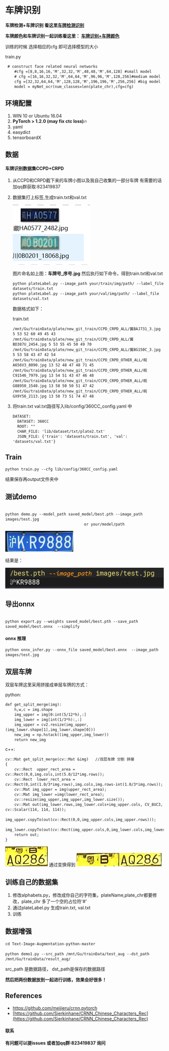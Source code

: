 # 车牌识别

**车牌检测+车牌识别 看这里[车牌检测识别](https://github.com/we0091234/Chinese_license_plate_detection_recognition)**

**车牌颜色和车牌识别一起训练看这里： [车牌识别+车牌颜色](https://github.com/we0091234/crnn_plate_recognition/tree/plate_color)**


训练的时候 选择相应的cfg 即可选择模型的大小

train.py

```
 # construct face related neural networks
    #cfg =[8,8,16,16,'M',32,32,'M',48,48,'M',64,128] #small model
    # cfg =[16,16,32,32,'M',64,64,'M',96,96,'M',128,256]#medium model
    cfg =[32,32,64,64,'M',128,128,'M',196,196,'M',256,256] #big model
    model = myNet_ocr(num_classes=len(plate_chr),cfg=cfg)
```

## 环境配置

1. WIN 10 or Ubuntu 16.04
2. **PyTorch > 1.2.0 (may fix ctc loss)**🔥
3. yaml
4. easydict
5. tensorboardX

## 数据

#### 车牌识别数据集CCPD+CRPD

1. 从CCPD和CRPD截下来的车牌小图以及我自己收集的一部分车牌 有需要的话加qq群获取:823419837
2. 数据集打上标签,生成train.txt和val.txt

   ![Image text](images/tmp2E.png)

   图片命名如上图：**车牌号_序号.jpg**
   然后执行如下命令，得到train.txt和val.txt

   ```
   python plateLabel.py --image_path your/train/img/path/ --label_file datasets/train.txt
   python plateLabel.py --image_path your/val/img/path/ --label_file datasets/val.txt
   ```

   数据格式如下：

   train.txt

   ```
   /mnt/Gu/trainData/plate/new_git_train/CCPD_CRPD_ALL/冀BAJ731_3.jpg 5 53 52 60 49 45 43 
   /mnt/Gu/trainData/plate/new_git_train/CCPD_CRPD_ALL/冀BD387U_2454.jpg 5 53 55 45 50 49 70 
   /mnt/Gu/trainData/plate/new_git_train/CCPD_CRPD_ALL/冀BG150C_3.jpg 5 53 58 43 47 42 54 
   /mnt/Gu/trainData/plate/new_git_train/CCPD_CRPD_OTHER_ALL/皖A656V3_8090.jpg 13 52 48 47 48 71 45 
   /mnt/Gu/trainData/plate/new_git_train/CCPD_CRPD_OTHER_ALL/皖C91546_7979.jpg 13 54 51 43 47 46 48 
   /mnt/Gu/trainData/plate/new_git_train/CCPD_CRPD_OTHER_ALL/皖G88950_1540.jpg 13 58 50 50 51 47 42 
   /mnt/Gu/trainData/plate/new_git_train/CCPD_CRPD_OTHER_ALL/皖GX9Y56_2113.jpg 13 58 73 51 74 47 48 
   ```
3. 将train.txt  val.txt路径写入lib/config/360CC_config.yaml 中

   ```
   DATASET:
     DATASET: 360CC
     ROOT: ""
     CHAR_FILE: 'lib/dataset/txt/plate2.txt'
     JSON_FILE: {'train': 'datasets/train.txt', 'val': 'datasets/val.txt'}
   ```

## Train

```angular2html
python train.py --cfg lib/config/360CC_config.yaml
```

结果保存再output文件夹中

## 测试demo

```

python demo.py --model_path saved_model/best.pth --image_path images/test.jpg
                                   or your/model/path
```

![Image text](images/test.jpg)

结果是：

![Image text](images/result.jpg)

## 导出onnx

```

python export.py --weights saved_model/best.pth --save_path saved_model/best.onnx  --simplify

```


#### onnx 推理

```
python onnx_infer.py --onnx_file saved_model/best.onnx  --image_path images/test.jpg
```

## 双层车牌

双层车牌这里采用拼接成单层车牌的方式：

python:

```
def get_split_merge(img):
    h,w,c = img.shape
    img_upper = img[0:int(5/12*h),:]
    img_lower = img[int(1/3*h):,:]
    img_upper = cv2.resize(img_upper,(img_lower.shape[1],img_lower.shape[0]))
    new_img = np.hstack((img_upper,img_lower))
    return new_img
```

c++:

```
cv::Mat get_split_merge(cv::Mat &img)   //双层车牌 分割 拼接
{
    cv::Rect  upper_rect_area = cv::Rect(0,0,img.cols,int(5.0/12*img.rows));
    cv::Rect  lower_rect_area = cv::Rect(0,int(1.0/3*img.rows),img.cols,img.rows-int(1.0/3*img.rows));
    cv::Mat img_upper = img(upper_rect_area);
    cv::Mat img_lower =img(lower_rect_area);
    cv::resize(img_upper,img_upper,img_lower.size());
    cv::Mat out(img_lower.rows,img_lower.cols+img_upper.cols, CV_8UC3, cv::Scalar(114, 114, 114));
    img_upper.copyTo(out(cv::Rect(0,0,img_upper.cols,img_upper.rows)));
    img_lower.copyTo(out(cv::Rect(img_upper.cols,0,img_lower.cols,img_lower.rows)));
    return out;
}
```

![Image text](image/tmp55DE.png)  通过变换得到 ![Image text](image/new.jpg)

## 训练自己的数据集

1. 修改alphabets.py，修改成你自己的字符集，plateName,plate_chr都要修改，plate_chr 多了一个空的占位符'#'
2. 通过plateLabel.py 生成train.txt, val.txt
3. 训练

## 数据增强

```
cd Text-Image-Augmentation-python-master

python demo1.py --src_path /mnt/Gu/trainData/test_aug --dst_path /mnt/Gu/trainData/result_aug/
```

src_path 是数据路径， dst_path是保存的数据路径

**然后把两份数据放到一起进行训练，效果会好很多！**

## References

- https://github.com/meijieru/crnn.pytorch
- [https://github.com/Sierkinhane/CRNN_Chinese_Characters_Rec](https://github.com/Sierkinhane/CRNN_Chinese_Characters_Rec)

#### 联系

**有问题可以提issues 或者加qq群:823419837 询问**
